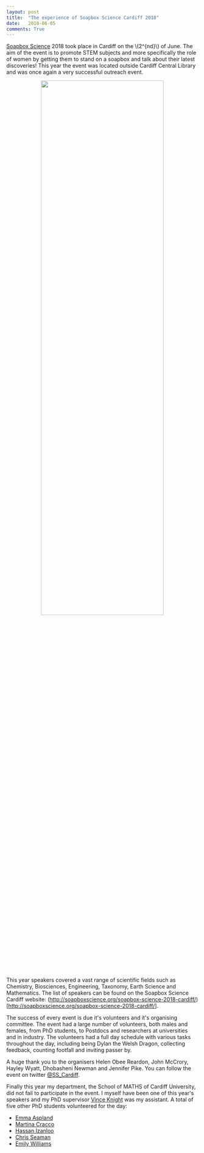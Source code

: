 ```yaml
---
layout: post
title:  "The experience of Soapbox Science Cardiff 2018"
date:   2018-06-05
comments: True
---
```



[Soapbox Science](http://soapboxscience.org/) 2018 took place in Cardiff on the
\\(2^{nd}\\) of June. The aim of the event is to promote STEM subjects
and more specifically the role of women by getting them to stand on a soapbox
and talk about their latest discoveries! This year the event was located outside
Cardiff Central Library and was once again a very successful outreach event.

<p align="center">
  <img src="{{site.baseurl}}/assets/images/soap_box_2018.jpg" style='height: 60%; width: 80%; object-fit: contain'>
</p>

This year speakers covered a vast range of scientific fields such as Chemistry,
Biosciences, Engineering, Taxonomy, Earth Science and Mathematics. The list of speakers
can be found on the Soapbox Science Cardiff website:
(http://soapboxscience.org/soapbox-science-2018-cardiff/)[http://soapboxscience.org/soapbox-science-2018-cardiff/].

The success of every event is due it's volunteers and it's organising committee.
The event had a large number of volunteers, both males and females, from PhD students,
to Postdocs and researchers at universities and in industry. The volunteers had a
full day schedule with various tasks throughout the day, including being Dylan the
Welsh Dragon, collecting feedback, counting footfall and inviting passer by.

A huge thank you to the organisers Helen Obee Reardon, John McCrory, Hayley Wyatt,
Dhobasheni Newman and Jennifer Pike. You can follow the event on twitter [@SS_Cardiff](https://twitter.com/SS_Cardiff).

Finally this year my department, the School of MATHS of Cardiff University, did not
fail to participate in the event. I myself have been one of this year's speakers
and my PhD supervisor [Vince Knight](https://twitter.com/drvinceknight) was my assistant.
A total of five other PhD students volunteered for the day:

- [Emma Aspland](https://www.cardiff.ac.uk/people/research-students/view/967970-)
- [Martina Cracco](https://www.cardiff.ac.uk/people/research-students/view/215430-Martina-Cracco)
- [Hassan Izanloo](https://www.cardiff.ac.uk/people/research-students/view/98594-izanloo-hassan)
- [Chris Seaman](https://www.cardiff.ac.uk/people/research-students/view/505892-christopher-seaman)
- [Emily Williams](https://www.cardiff.ac.uk/people/research-students/view/967976-)



